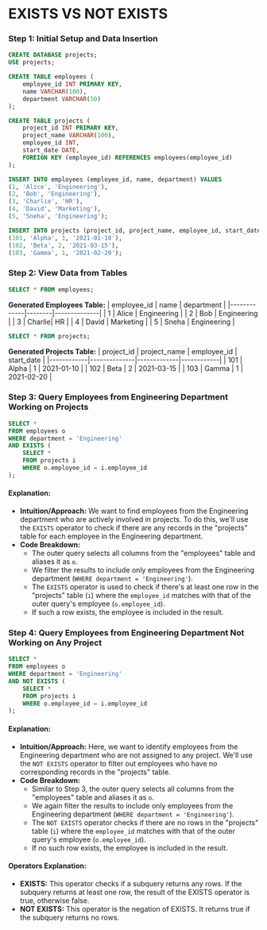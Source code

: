 # EXISTS VS NOT EXISTS

### Step 1: Initial Setup and Data Insertion
```sql
CREATE DATABASE projects;
USE projects;

CREATE TABLE employees (
    employee_id INT PRIMARY KEY,
    name VARCHAR(100),
    department VARCHAR(50)
);

CREATE TABLE projects (
    project_id INT PRIMARY KEY,
    project_name VARCHAR(100),
    employee_id INT,
    start_date DATE,
    FOREIGN KEY (employee_id) REFERENCES employees(employee_id)
);

INSERT INTO employees (employee_id, name, department) VALUES 
(1, 'Alice', 'Engineering'),
(2, 'Bob', 'Engineering'),
(3, 'Charlie', 'HR'),
(4, 'David', 'Marketing'),
(5, 'Sneha', 'Engineering');

INSERT INTO projects (project_id, project_name, employee_id, start_date) VALUES 
(101, 'Alpha', 1, '2021-01-10'),
(102, 'Beta', 2, '2021-03-15'),
(103, 'Gamma', 1, '2021-02-20');
```

### Step 2: View Data from Tables
```sql
SELECT * FROM employees;
```
**Generated Employees Table:**
| employee_id | name   | department   |
|-------------|--------|--------------|
| 1           | Alice  | Engineering  |
| 2           | Bob    | Engineering  |
| 3           | Charlie| HR           |
| 4           | David  | Marketing    |
| 5           | Sneha  | Engineering  |

```sql
SELECT * FROM projects;
```
**Generated Projects Table:**
| project_id | project_name | employee_id | start_date |
|------------|--------------|-------------|------------|
| 101        | Alpha        | 1           | 2021-01-10 |
| 102        | Beta         | 2           | 2021-03-15 |
| 103        | Gamma        | 1           | 2021-02-20 |


### Step 3: Query Employees from Engineering Department Working on Projects
```sql
SELECT * 
FROM employees o
WHERE department = 'Engineering' 
AND EXISTS (
    SELECT * 
    FROM projects i 
    WHERE o.employee_id = i.employee_id
);
```

#### Explanation:
- **Intuition/Approach:** We want to find employees from the Engineering department who are actively involved in projects. To do this, we'll use the `EXISTS` operator to check if there are any records in the "projects" table for each employee in the Engineering department.
- **Code Breakdown:**
  - The outer query selects all columns from the "employees" table and aliases it as `o`.
  - We filter the results to include only employees from the Engineering department (`WHERE department = 'Engineering'`).
  - The `EXISTS` operator is used to check if there's at least one row in the "projects" table (`i`) where the `employee_id` matches with that of the outer query's employee (`o.employee_id`).
  - If such a row exists, the employee is included in the result.

### Step 4: Query Employees from Engineering Department Not Working on Any Project
```sql
SELECT * 
FROM employees o
WHERE department = 'Engineering' 
AND NOT EXISTS (
    SELECT * 
    FROM projects i 
    WHERE o.employee_id = i.employee_id
);
```

#### Explanation:
- **Intuition/Approach:** Here, we want to identify employees from the Engineering department who are not assigned to any project. We'll use the `NOT EXISTS` operator to filter out employees who have no corresponding records in the "projects" table.
- **Code Breakdown:**
  - Similar to Step 3, the outer query selects all columns from the "employees" table and aliases it as `o`.
  - We again filter the results to include only employees from the Engineering department (`WHERE department = 'Engineering'`).
  - The `NOT EXISTS` operator checks if there are no rows in the "projects" table (`i`) where the `employee_id` matches with that of the outer query's employee (`o.employee_id`).
  - If no such row exists, the employee is included in the result.

#### Operators Explanation:
- **EXISTS:** This operator checks if a subquery returns any rows. If the subquery returns at least one row, the result of the EXISTS operator is true, otherwise false.
- **NOT EXISTS:** This operator is the negation of EXISTS. It returns true if the subquery returns no rows.

